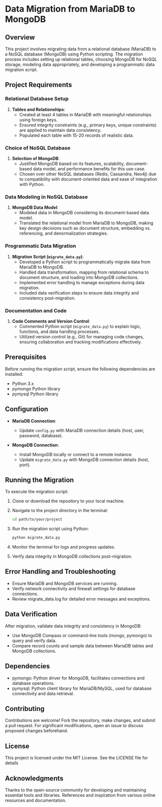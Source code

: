 # Data Migration from MariaDB to MongoDB

## Overview
This project involves migrating data from a relational database (MariaDB) to a NoSQL database (MongoDB) using Python scripting. The migration process includes setting up relational tables, choosing MongoDB for NoSQL storage, modeling data appropriately, and developing a programmatic data migration script.

## Project Requirements

### Relational Database Setup
1. **Tables and Relationships**:
   - Created at least 4 tables in MariaDB with meaningful relationships using foreign keys.
   - Ensured integrity constraints (e.g., primary keys, unique constraints) are applied to maintain data consistency.
   - Populated each table with 15-20 records of realistic data.

### Choice of NoSQL Database

1. **Selection of MongoDB**:
   - Justified MongoDB based on its features, scalability, document-based data model, and performance benefits for this use case.
   - Chosen over other NoSQL databases (Redis, Cassandra, Neo4j) due to compatibility with document-oriented data and ease of integration with Python.

### Data Modeling in NoSQL Database

1. **MongoDB Data Model**:
   - Modeled data in MongoDB considering its document-based data model.
   - Translated the relational model from MariaDB to MongoDB, making key design decisions such as document structure, embedding vs. referencing, and denormalization strategies.

### Programmatic Data Migration

1. **Migration Script (`migrate_data.py`)**:
   - Developed a Python script to programmatically migrate data from MariaDB to MongoDB.
   - Handled data transformation, mapping from relational schema to document structure, and loading into MongoDB collections.
   - Implemented error handling to manage exceptions during data migration.
   - Included data verification steps to ensure data integrity and consistency post-migration.

### Documentation and Code

1. **Code Comments and Version Control**:
   - Commented Python script (`migrate_data.py`) to explain logic, functions, and data handling processes.
   - Utilized version control (e.g., Git) for managing code changes, ensuring collaboration and tracking modifications effectively.

## Prerequisites

Before running the migration script, ensure the following dependencies are installed:

- Python 3.x
- pymongo Python library
- pymysql Python library

## Configuration

- **MariaDB Connection**:
  - Update `config.py` with MariaDB connection details (host, user, password, database).

- **MongoDB Connection**:
  - Install MongoDB locally or connect to a remote instance.
  - Update `migrate_data.py` with MongoDB connection details (host, port).

## Running the Migration

To execute the migration script:

1. Clone or download the repository to your local machine.
2. Navigate to the project directory in the terminal:

   ```bash
   cd path/to/your/project
3. Run the migration script using Python:
   
   ```bash 
   python migrate_data.py

4. Monitor the terminal for logs and progress updates.
5. Verify data integrity in MongoDB collections post-migration.

## Error Handling and Troubleshooting

- Ensure MariaDB and MongoDB services are running.
- Verify network connectivity and firewall settings for database connections.
- Review migrate_data.log for detailed error messages and exceptions.

## Data Verification
After migration, validate data integrity and consistency in MongoDB:

- Use MongoDB Compass or command-line tools (mongo, pymongo) to query and verify data.
- Compare record counts and sample data between MariaDB tables and MongoDB collections.

## Dependencies
- pymongo: Python driver for MongoDB, facilitates connections and database operations.
- pymysql: Python client library for MariaDB/MySQL, used for database connectivity and data retrieval.

## Contributing
Contributions are welcome! Fork the repository, make changes, and submit a pull request. For significant modifications, open an issue to discuss proposed changes beforehand.

## License
This project is licensed under the MIT License. See the LICENSE file for details

## Acknowledgments
Thanks to the open-source community for developing and maintaining essential tools and libraries.
References and inspiration from various online resources and documentation.
